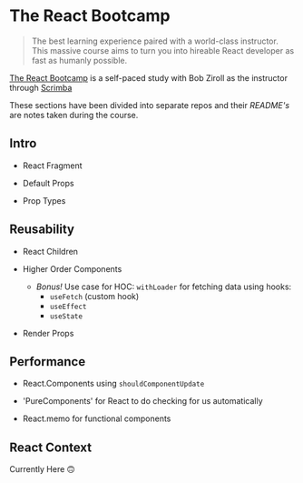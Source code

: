 # The React Bootcamp

>The best learning experience paired with a world-class instructor. This massive course aims to turn you into hireable React developer as fast as humanly possible.

[The React Bootcamp](https://scrimba.com/learn/react) is a self-paced study with Bob Ziroll as the instructor through [Scrimba](https://scrimba.com)

These sections have been divided into separate repos and their *README's* are notes taken during the course.

## Intro

- React Fragment

- Default Props

- Prop Types

## Reusability

- React Children

- Higher Order Components
  - *Bonus!* Use case for HOC: `withLoader` for fetching data using hooks:
    - `useFetch` (custom hook)
    - `useEffect`
    - `useState`

- Render Props

## Performance

- React.Components using `shouldComponentUpdate`

- 'PureComponents' for React to do checking for us automatically

- React.memo for functional components

## React Context

Currently Here 🙃
